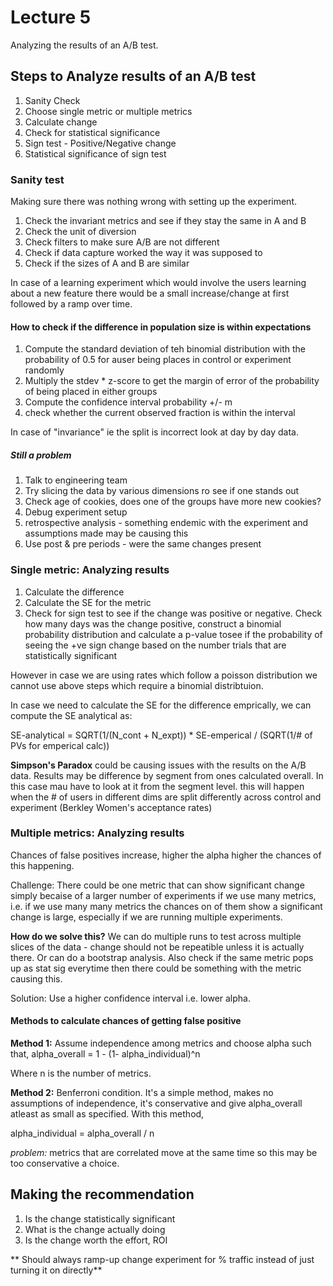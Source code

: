 # Lecture 5

Analyzing the results of an A/B test.

## Steps to Analyze results of an A/B test

1. Sanity Check
2. Choose single metric or multiple metrics
3. Calculate change
4. Check for statistical significance
5. Sign test - Positive/Negative change
6. Statistical significance of sign test

### Sanity test

Making sure there was nothing wrong with setting up the experiment.

1. Check the invariant metrics and see if they stay the same in A and B
2. Check the unit of diversion
3. Check filters to make sure A/B are not different
4. Check if data capture worked the way it was supposed to
5. Check if the sizes of A and B are similar

In case of a learning experiment which would involve the users learning about a new feature there would be a small increase/change at first followed by a ramp over time.

#### How to check if the difference in population size is within expectations

1. Compute the standard deviation of teh binomial distribution with the probability of 0.5 for auser being places in control or experiment randomly
2. Multiply the stdev * z-score to get the margin of error of the probability of being placed in either groups
3. Compute the confidence interval probability +/- m
4. check whether the current observed fraction is within the interval

In case of "invariance" ie the split is incorrect look at day by day data.

##### Still a problem

1. Talk to engineering team
2. Try slicing the data by various dimensions ro see if one stands out
3. Check age of cookies, does one of the groups have more new cookies?
4. Debug experiment setup
5. retrospective analysis - something endemic with the experiment and assumptions made may be causing this
6. Use post & pre periods - were the same changes present

### Single metric: Analyzing results

1. Calculate the difference
2. Calculate the SE for the metric
3. Check for sign test to see if the change was positive or negative. Check how many days was the change positive, construct a binomial probability distribution and calculate a p-value tosee if the probability of seeing the +ve sign change based on the number trials that are statistically significant

However in case we are using rates which follow a poisson distribution we cannot use above steps which require a binomial distribtuion.

In case we need to calculate the SE for the difference emprically, we can compute the SE analytical as:

SE-analytical = SQRT(1/(N_cont + N_expt)) * SE-emperical / (SQRT(1/# of PVs for emperical calc))

**Simpson's Paradox** could be causing issues with the results on the A/B data. Results may be difference by segment from ones calculated overall. In this case mau have to look at it from the segment level. this will happen when the # of users in different dims are split differently across control and experiment (Berkley Women's acceptance rates)

### Multiple metrics: Analyzing results

Chances of false positives increase, higher the alpha higher the chances of this happening.

Challenge: There could be one metric that can show significant change simply becaise of a larger number of experiments if we use many metrics, i.e. if we use many many metrics the chances on of them show a significant change is large, especially if we are running multiple experiments.

**How do we solve this?** We can do multiple runs to test across multiple slices of the data - change should not be repeatible unless it is actually there. Or can do a bootstrap analysis. Also check if the same metric pops up as stat sig everytime then there could be something with the metric causing this.

Solution: Use a higher confidence interval i.e. lower alpha.

#### Methods to calculate chances of getting false positive

**Method 1:** Assume independence among metrics and choose alpha such that,
alpha_overall = 1 - (1- alpha_individual)^n

Where n is the number of metrics.

**Method 2:** Benferroni condition. It's a simple method, makes no assumptions of independence, it's conservative and give alpha_overall atleast as small as specified. With this method,

alpha_individual = alpha_overall / n

*problem:* metrics that are correlated move at the same time so this may be too conservative a choice.

## Making the recommendation

1. Is the change statistically significant
2. What is the change actually doing
3. Is the change worth the effort, ROI

** Should always ramp-up change experiment for % traffic instead of just turning it on directly**